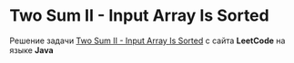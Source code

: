 # Two Sum II - Input Array Is Sorted
Решение задачи [Two Sum II - Input Array Is Sorted](https://leetcode.com/problems/two-sum-ii-input-array-is-sorted/) с сайта **LeetCode** на языке **Java**
